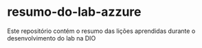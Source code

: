 # resumo-do-lab-azzure
Este repositório contém o resumo das lições aprendidas durante o desenvolvimento do lab na DIO
